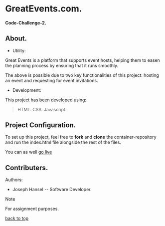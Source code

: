 <a id="top"></a>

# GreatEvents.com.

#### Code-Challenge-2.

## About.

* Utility:

Great Events is a platform that supports event hosts, helping them to easen the planning process by ensuring that it runs smoothly.

The above is possible due to two key functionalities of this project: hosting an event and requesting for event invitations.


* Development:

This project has been developed using:
 > HTML.
 > CSS.
 > Javascript.


## Project Configuration.

To set up this project, feel free to **fork** and **clone** the container-repository and run the index.html file alongside the rest of the files.

You can as well [go live](https://joseph-hansel.github.io/code-challenge-2/)


## Contributers.

Authors:

* Joseph Hansel  -- Software Developer.

>[!NOTE]
> For assignment purposes.

[back to top](#top)